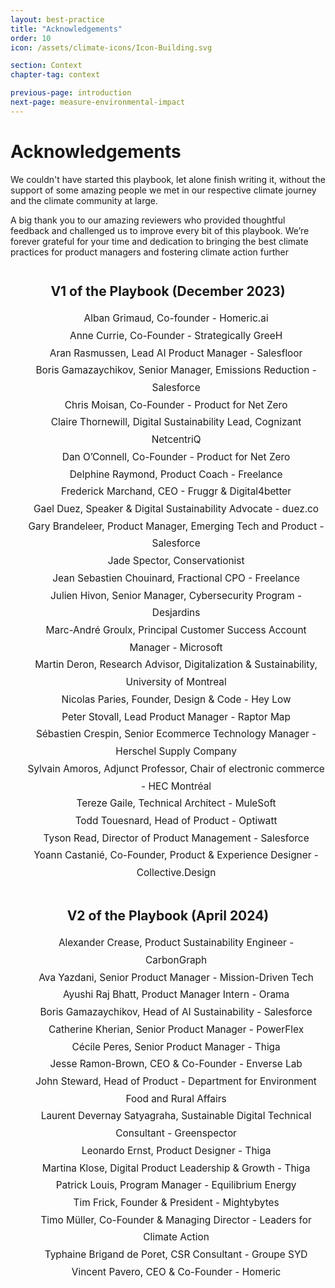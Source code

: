 ```yaml
---
layout: best-practice
title: "Acknowledgements"
order: 10
icon: /assets/climate-icons/Icon-Building.svg

section: Context
chapter-tag: context

previous-page: introduction
next-page: measure-environmental-impact
---
```


# Acknowledgements

We couldn't have started this playbook, let alone finish writing it, without the support of some amazing people we met in our respective climate journey and the climate community at large.

A big thank you to our amazing reviewers who provided thoughtful feedback and challenged us to improve every bit of this playbook. We’re forever grateful for your time and dedication to bringing the best climate practices for product managers and fostering climate action further

<h2 style="text-align:center;margin-top:2em">V1 of the Playbook (December 2023)</h2>

<ul style="list-style:none;text-align:center;font-size:1.1em;margin-left:0;line-height:1.8em">
  <li>Alban Grimaud, Co-founder - Homeric.ai</li>
  <li>Anne Currie, Co-Founder - Strategically GreeH</li>
  <li>Aran Rasmussen, Lead AI Product Manager - Salesfloor</li>
  <li>Boris Gamazaychikov, Senior Manager, Emissions Reduction - Salesforce</li>
  <li>Chris Moisan, Co-Founder - Product for Net Zero</li>
  <li>Claire Thornewill, Digital Sustainability Lead, Cognizant NetcentriQ</li>
  <li>Dan O’Connell, Co-Founder - Product for Net Zero</li>
  <li>Delphine Raymond, Product Coach - Freelance</li>
  <li>Frederick Marchand, CEO - Fruggr & Digital4better</li>
  <li>Gael Duez, Speaker & Digital Sustainability Advocate - duez.co</li>
  <li>Gary Brandeleer, Product Manager, Emerging Tech and Product - Salesforce</li>
  <li>Jade Spector, Conservationist</li>
  <li>Jean Sebastien Chouinard, Fractional CPO - Freelance</li>
  <li>Julien Hivon, Senior Manager, Cybersecurity Program - Desjardins</li>
  <li>Marc-André Groulx, Principal Customer Success Account Manager - Microsoft</li>
  <li>Martin Deron, Research Advisor, Digitalization & Sustainability, University of Montreal</li>
  <li>Nicolas Paries, Founder, Design & Code - Hey Low</li>
  <li>Peter Stovall, Lead Product Manager - Raptor Map</li>
  <li>Sébastien Crespin, Senior Ecommerce Technology Manager - Herschel Supply Company</li>
  <li>Sylvain Amoros, Adjunct Professor, Chair of electronic commerce - HEC Montréal</li>
  <li>Tereze Gaile, Technical Architect - MuleSoft</li>
  <li>Todd Touesnard, Head of Product - Optiwatt</li>
  <li>Tyson Read, Director of Product Management - Salesforce</li>
  <li>Yoann Castanié, Co-Founder, Product & Experience Designer - Collective.Design</li>
</ul>

<h2 style="text-align:center;margin-top:2em">V2 of the Playbook (April 2024)</h2>

<ul style="list-style:none;text-align:center;font-size:1.1em;margin-left:0;line-height:1.8em">
  <li>Alexander Crease, Product Sustainability Engineer - CarbonGraph</li>
  <li>Ava Yazdani, Senior Product Manager - Mission-Driven Tech</li>
  <li>Ayushi Raj Bhatt, Product Manager Intern - Orama</li>
  <li>Boris Gamazaychikov, Head of AI Sustainability - Salesforce</li>
  <li>Catherine Kherian, Senior Product Manager - PowerFlex</li>
  <li>Cécile Peres, Senior Product Manager - Thiga</li>
  <li>Jesse Ramon-Brown, CEO & Co-Founder - Enverse Lab</li>
  <li>John Steward, Head of Product - Department for Environment Food and Rural Affairs</li>
  <li>Laurent Devernay Satyagraha, Sustainable Digital Technical Consultant - Greenspector</li>
  <li>Leonardo Ernst, Product Designer - Thiga</li>
  <li>Martina Klose, Digital Product Leadership & Growth - Thiga</li>
  <li>Patrick Louis, Program Manager - Equilibrium Energy</li>
  <li>Tim Frick, Founder & President - Mightybytes</li>
  <li>Timo Müller, Co-Founder & Managing Director - Leaders for Climate Action</li>
  <li>Typhaine Brigand de Poret, CSR Consultant - Groupe SYD</li>
  <li>Vincent Pavero, CEO & Co-Founder - Homeric</li>
</ul>
